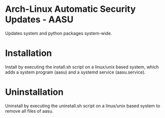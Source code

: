 # Arch-Linux Automatic Security Updates - AASU
Updates system and python packages system-wide.

# Installation
Install by executing the install.sh script on a linux/unix based system, which adds a system program (aasu) and a systemd service (aasu.service).

# Uninstallation
Uninstall by executing the uninstall.sh script on a linux/unix based system to remove all files of aasu.
